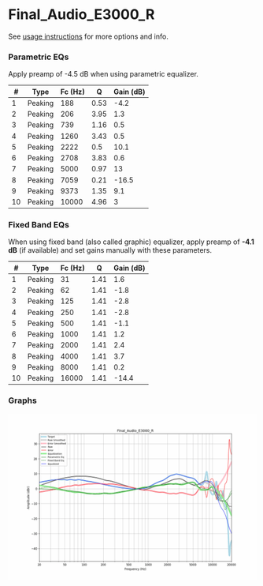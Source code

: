 # Final_Audio_E3000_R
See [usage instructions](https://github.com/jaakkopasanen/AutoEq#usage) for more options and info.

### Parametric EQs
Apply preamp of -4.5 dB when using parametric equalizer.

|   # | Type    |   Fc (Hz) |    Q |   Gain (dB) |
|-----|---------|-----------|------|-------------|
|   1 | Peaking |       188 | 0.53 |        -4.2 |
|   2 | Peaking |       206 | 3.95 |         1.3 |
|   3 | Peaking |       739 | 1.16 |         0.5 |
|   4 | Peaking |      1260 | 3.43 |         0.5 |
|   5 | Peaking |      2222 | 0.5  |        10.1 |
|   6 | Peaking |      2708 | 3.83 |         0.6 |
|   7 | Peaking |      5000 | 0.97 |        13   |
|   8 | Peaking |      7059 | 0.21 |       -16.5 |
|   9 | Peaking |      9373 | 1.35 |         9.1 |
|  10 | Peaking |     10000 | 4.96 |         3   |

### Fixed Band EQs
When using fixed band (also called graphic) equalizer, apply preamp of **-4.1 dB** (if available) and set gains manually with these parameters.

|   # | Type    |   Fc (Hz) |    Q |   Gain (dB) |
|-----|---------|-----------|------|-------------|
|   1 | Peaking |        31 | 1.41 |         1.6 |
|   2 | Peaking |        62 | 1.41 |        -1.8 |
|   3 | Peaking |       125 | 1.41 |        -2.8 |
|   4 | Peaking |       250 | 1.41 |        -2.8 |
|   5 | Peaking |       500 | 1.41 |        -1.1 |
|   6 | Peaking |      1000 | 1.41 |         1.2 |
|   7 | Peaking |      2000 | 1.41 |         2.4 |
|   8 | Peaking |      4000 | 1.41 |         3.7 |
|   9 | Peaking |      8000 | 1.41 |         0.2 |
|  10 | Peaking |     16000 | 1.41 |       -14.4 |

### Graphs
![](./Final_Audio_E3000_R.png)
